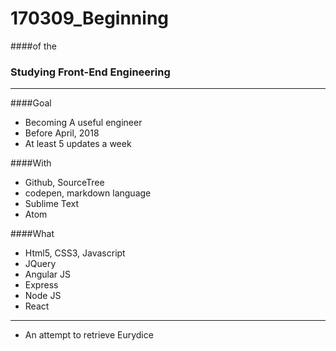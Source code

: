# 170309_Beginning

####of the

### Studying Front-End Engineering


---


####Goal
* Becoming A useful engineer
* Before April, 2018
* At least 5 updates a week

####With
* Github, SourceTree
* codepen, markdown language
* Sublime Text
* Atom

####What
* Html5, CSS3, Javascript
* JQuery
* Angular JS
* Express
* Node JS
* React

---
>
* An attempt to retrieve Eurydice




